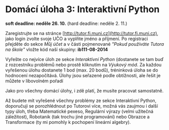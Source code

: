# Domácí úloha 3: Interaktivní Python

**soft deadline: neděle 26. 10.**
(hard deadline: neděle 2. 11.)

Zaregistrujte se na stránce [http://tutor.fi.muni.cz](http://tutor.fi.muni.cz),
jako login zvolte svoje UČO a vyplňte jméno a příjmení. Po registraci
přejděte do sekce *Můj účet* a v části pojmenované *"Pokud používáte Tutora na
škole"* vložte kód naší skupiny: **ib111-08-2014**

Vyřešte co nejvíce úloh ze sekce _Interaktivní Python_ (dostanete se tam buď z
rozcestníku problémů nebo prostě kliknutím na *Výukový mód*. Za každou vyřešenou
úlohu dostanete 1 bod (max. 20 bodů), tréninková úloha se do hodnocení
nezapočítává.  Úlohy jsou seřazené podle obtížnosti, ale řešit je můžete v
libovolném pořadí

Jako pro všechny domácí úlohy, i zdě platí, že musíte pracovat samostatně.

Až budete mít vyřešené všechny problémy ze sekce Interaktivní Python,
doporučuji se porozhlédnout po Tutorovi více, možná vás zaujmou i další typy
úloh, třeba Matematické pexeso, Regulární výrazy (velmi užitečná záležitost),
Robotanik (tak trochu jiné programování) nebo Obrazce a Transformace (ty mi
pomohly k  pochopení lineární algebry).





